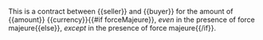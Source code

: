 This is a contract between {{seller}} and {{buyer}} for the amount of {{amount}} {{currency}}{{#if forceMajeure}}, *even* in the presence of force majeure{{else}}, *except* in the presence of force majeure{{/if}}.
